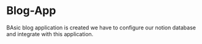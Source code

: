 # Blog-App

BAsic blog application is created we have to configure our notion database and integrate with this application.
